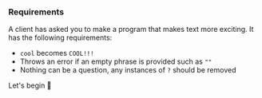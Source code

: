 ### Requirements

A client has asked you to make a program that makes text more exciting. It has the following requirements:

- `cool` becomes `COOL!!!`
- Throws an error if an empty phrase is provided such as `""`
- Nothing can be a question, any instances of `?` should be removed

Let's begin :rocket:
